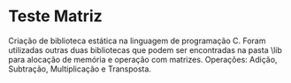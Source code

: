 # Teste Matriz

Criação de biblioteca estática na linguagem de programação C.
Foram utilizadas outras duas bibliotecas que podem ser encontradas na pasta \lib para alocação de memória e operação com matrizes.
Operações: Adição, Subtração, Multiplicação e Transposta.